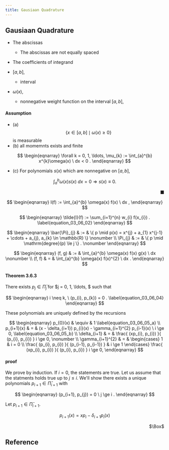 ```yaml
---
title: Gausiaan Quadrature
---
```


## Gausiaan Quadrature

* The abscissas
    * The abscissas are not equally spaced
* The coefficients of integrand


* $[a, b]$,
    * interval
* $\omega(x)$,
    * nonnegative weight function on the interval $[a, b]$,


#### Assumption

* (a) $$\{x \in [a, b] \mid \omega(x) \ge 0\}$$ is measurable
* (b) all momemnts exists and finite

$$
\begin{eqnarray}
    \forall k = 0, 1, \ldots,
    \mu_{k}
    :=
    \int_{a}^{b}
        x^{k}\omega(x)
    \ dx
    <
    0
    .
\end{eqnarray}
$$

* (c) For polynomials $s(x)$ which are nonnegative on $[a, b]$,

$$
    \int_{a}^{b}
        \omega(x) s(x)
    \ dx
    =
    0
    \Rightarrow
    s(x) \equiv 0
    .
$$

<div class="end-of-statement" style="text-align: right">■</div>

$$
\begin{eqnarray}
    I(f)
    :=
    \int_{a}^{b}
        \omega(x)
        f(x)
    \ dx
    ,
\end{eqnarray}
$$

$$
\begin{eqnarray}
    \tilde{I}(f)
    :=
    \sum_{i=1}^{n}
        w_{i} f(x_{i})
     .
    \label{equation_03_06_02}
\end{eqnarray}
$$

$$
\begin{eqnarray}
    \bar{\Pi}_{j}
    & := &
        \{
            p
            \mid
            p(x) = x^{j} + a_{1} x^{j-1} + \cdots + a_{j},
            a_{k} \in \mathbb{R}
        \}
    \nonumber
    \\
    \Pi_{j}
    & := &
        \{
            p
            \mid
            \mathrm{degree}(p) \le j
        \}
    .
    \nonumber
\end{eqnarray}
$$

$$
\begin{eqnarray}
    (f, g)
    & := &
        \int_{a}^{b}
            \omega(x) f(x) g(x)
        \ dx
    \nonumber
    \\
    (f, f)
    & = &
        \int_{a}^{b}
            \omega(x) f(x)^{2}
        \ dx
    .
\end{eqnarray}
$$

#### Theorem 3.6.3
There exists $p_{j} \in \bar{\Pi}_{j}$ for $j = 0, 1, \ldots, $ such that

$$
\begin{eqnarray}
    i \neq k,
    \
    (p_{i}, p_{k})
    =
    0
    .
    \label{equation_03_06_04}
\end{eqnarray}
$$

These polynomials are uniquely defined by the recursions

$$
\begin{eqnarray}
    p_{0}(x)
    & \equiv &
        1
    \label{equation_03_06_05_a}
    \\
    p_{i+1}(x)
    & = &
        (x - \delta_{i+1}) p_{i}(x)
        -
        \gamma_{i+1}^{2} p_{i-1}(x)
        \
        i \ge 0,
    \label{equation_03_06_05_b}
    \\
    \delta_{i+1}
    & = &
        \frac{
            (xp_{i}, p_{i})
        }{
            (p_{i}, p_{i})
        }
        i \ge 0,
    \nonumber
    \\
    \gamma_{i+1}^{2}
    & = &
        \begin{cases}
            1
            &
                i = 0
            \\
            \frac{
                (p_{i}, p_{i})
            }{
                (p_{i-1}, p_{i-1})
            }
            &
                i \ge 1
        \end{cases}
        \frac{
            (xp_{i}, p_{i})
        }{
            (p_{i}, p_{i})
        }
        i \ge 0,
\end{eqnarray}
$$

#### proof
We prove by induction.
If $i = 0$, the statements are true.
Let us assume that the statments holds true up to $j \le i$.
We'll show there exists a unique polynomials $p_{i + 1} \in \bar{\Pi}_{i+1}$ with

$$
\begin{eqnarray}
    (p_{i+1}, p_{j})
    =
    0
    \
    j \ge i
    .
\end{eqnarray}
$$

Let $p_{i+1} \in \bar{\Pi}_{i+1}$.

$$
    p_{i+1}(x)
    =
    x
    p_{i}
    -
    \delta_{i+1} p_{i}(x)
$$


<div class="QED" style="text-align: right">$\Box$</div>

## Reference
